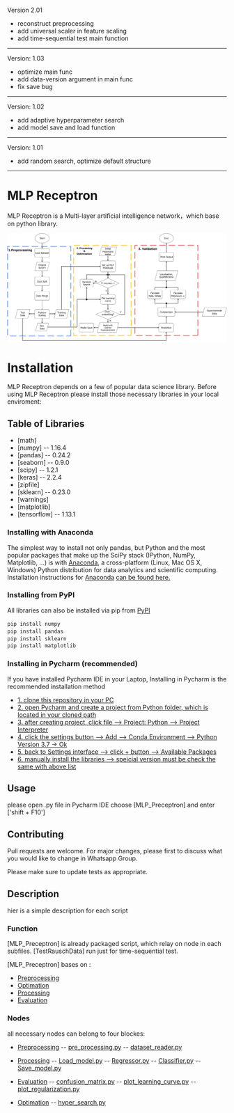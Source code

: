 Version 2.01
- reconstruct preprocessing
- add universal scaler in feature scaling
- add time-sequential test main function
----------------------------------------
Version: 1.03
- optimize main func
- add data-version argument in main func
- fix save bug
----------------------------------------
Version: 1.02
- add adaptive hyperparameter search
- add model save and load function
----------------------------------------
Version: 1.01
- add random search, optimize default structure
----------------------------------------
# MLP Receptron
MLP Receptron is a Multi-layer artificial intelligence network，which base on python library.

![integrated flow chart](https://github.com/Cc-bugwriter/ARP_LBF/blob/master/Edraw/png/Block%20Schaltbild(Reihefolge).png)

# Installation
MLP Receptron depends on a few of popular data science library. 
Before using MLP Receptron please install those necessary libraries in your local enviroment:
## Table of Libraries
- [math]
- [numpy] -- 1.16.4
- [pandas] -- 0.24.2
- [seaborn] -- 0.9.0
- [scipy] -- 1.2.1
- [keras] -- 2.2.4
- [zipfile]
- [sklearn] -- 0.23.0
- [warnings]
- [matplotlib]
- [tensorflow] -- 1.13.1

### Installing with Anaconda
The simplest way to install not only pandas, but Python and the most popular packages that make up the SciPy stack (IPython, NumPy, Matplotlib, …) is with [Anaconda](https://www.anaconda.com/distribution/), a cross-platform (Linux, Mac OS X, Windows) Python distribution for data analytics and scientific computing.
Installation instructions for [Anaconda](https://www.anaconda.com/distribution/) [can be found here.](https://docs.continuum.io/anaconda/install/)

### Installing from PyPI
All libraries can also be installed via pip from [PyPI](https://pypi.org/)
```bash
pip install numpy
pip install pandas
pip install sklearn
pip install matplotlib
```

### Installing in Pycharm (recommended)
If you have installed Pycharm IDE in your Laptop, Installing in Pycharm is the recommended installation method
- [1. clone this repository in your PC](https://github.com/Cc-bugwriter/ARP_LBF.git)
- [2. open Pycharm and create a project from Python folder, which is located in your cloned path](https://github.com/Cc-bugwriter/ARP_LBF/blob/master/Python/LibrariesGuide/2.1OpenProject.png)
- [3. after creating project, click file --> Project: Python --> Project Interpreter](https://github.com/Cc-bugwriter/ARP_LBF/blob/master/Python/LibrariesGuide/3.2ProjectInterpreter.png)
- [4. click the settings button --> Add --> Conda Environment --> Python Version 3.7 -> Ok](https://github.com/Cc-bugwriter/ARP_LBF/blob/master/Python/LibrariesGuide/4.1AddInterpreter.png)
- [5. back to Settings interface --> click  +  button --> Available Packages](https://github.com/Cc-bugwriter/ARP_LBF/blob/master/Python/LibrariesGuide/5.0AddLibraries.png)
- [6. manually install the libraries --> speicial version must be check the same with above list ](https://github.com/Cc-bugwriter/ARP_LBF/tree/master/Python)

## Usage
please open .py file in Pycharm IDE
choose [MLP_Preceptron] and enter ['shift + F10']

## Contributing
Pull requests are welcome. For major changes, please first to discuss what you would like to change in Whatsapp Group.

Please make sure to update tests as appropriate.

## Description
hier is a simple description for each script
### Function
[MLP_Preceptron] is already packaged script, which relay on node in each subfiles.
[TestRauschData] run just for time-sequential test.

[MLP_Preceptron] bases on :
- [Preprocessing](https://github.com/Cc-bugwriter/ARP_LBF/tree/master/Python/Preprocessing)
- [Optimation](https://github.com/Cc-bugwriter/ARP_LBF/tree/master/Python/Optimation)
- [Processing](https://github.com/Cc-bugwriter/ARP_LBF/tree/master/Python/Processing)
- [Evaluation](https://github.com/Cc-bugwriter/ARP_LBF/tree/master/Python/Evaluation)

### Nodes
all necessary nodes can belong to four blockes:
- [Preprocessing](https://github.com/Cc-bugwriter/ARP_LBF/tree/master/Python/Preprocessing)
-- [pre_processing.py](https://github.com/Cc-bugwriter/ARP_LBF/blob/master/Python/Preprocessing/pre_processing.py)
-- [dataset_reader.py](https://github.com/Cc-bugwriter/ARP_LBF/blob/master/Python/Preprocessing/dataset_reader.py)

- [Processing](https://github.com/Cc-bugwriter/ARP_LBF/tree/master/Python/Processing)
-- [Load_model.py](https://github.com/Cc-bugwriter/ARP_LBF/blob/master/Python/Processing/Load_model.py)
-- [Regressor.py](https://github.com/Cc-bugwriter/ARP_LBF/blob/master/Python/Processing/Regressor.py)
-- [Classifier.py](https://github.com/Cc-bugwriter/ARP_LBF/blob/master/Python/Processing/Classifier.py)
-- [Save_model.py](https://github.com/Cc-bugwriter/ARP_LBF/blob/master/Python/Processing/Save_model.py)

- [Evaluation](https://github.com/Cc-bugwriter/ARP_LBF/tree/master/Python/Evaluation)
-- [confusion_matrix.py](https://github.com/Cc-bugwriter/ARP_LBF/blob/master/Python/Evaluation/confusion_matrix.py)
-- [plot_learning_curve.py](https://github.com/Cc-bugwriter/ARP_LBF/blob/master/Python/Evaluation/plot_learning_curve.py)
-- [plot_regularization.py](https://github.com/Cc-bugwriter/ARP_LBF/blob/master/Python/Evaluation/plot_regularization.py)

- [Optimation](https://github.com/Cc-bugwriter/ARP_LBF/tree/master/Python/Optimation)
-- [hyper_search.py](https://github.com/Cc-bugwriter/ARP_LBF/blob/master/Python/Optimation/hyper_search.py)
